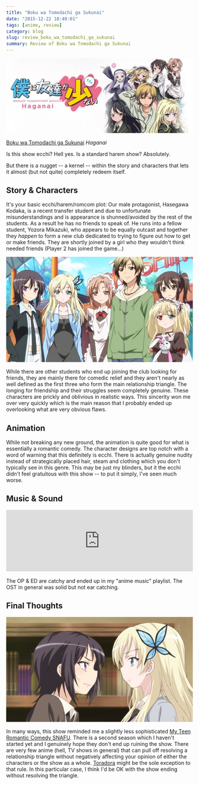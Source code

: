 ```yaml
---
title: "Boku wa Tomodachi ga Sukunai"
date: "2015-12-22 18:40:01"
tags: [anime, review]
category: blog
slug: review_boku_wa_tomodachi_ga_sukunai
summary: Review of Boku wa Tomodachi ga Sukunai
---
```


![Boku wa Tomodachi ga Sukunai](pv.jpg "Boku wa Tomodachi ga Sukunai")

[Boku wa Tomodachi ga Sukunai](https://hummingbird.me/anime/boku-wa-tomodachi-ga-sukunai) _Haganai_

Is this show ecchi? Hell yes. Is a standard harem show? Absolutely.

But there is a nugget -- a kernel -- within the story and characters that lets it almost (but not quite) completely redeem itself.

## Story & Characters

It's your basic ecchi/harem/romcom plot: Our male protagonist, Hasegawa Kodaka, is a recent transfer student and due to unfortunate misunderstandings and is appearance is shunned/avoided by the rest of the students. As a result he has no friends to speak of. He runs into a fellow student, Yozora Mikazuki, who appears to be equally outcast and together they _happen_ to form a new club dedicated to trying to figure out how to get or make friends. They are shortly joined by a girl who they wouldn't think needed friends (Player 2 has joined the game...)

![Harem Cast](cast.jpg "Harem Cast")

While there are other students who end up joining the club looking for friends, they are mainly there for comedic relief and they aren't nearly as well defined as the first three who form the main relationship triangle. The longing for friendship and their struggles seem completely genuine. These characters are prickly and oblivious in realistic ways. This sincerity won me over very quickly which is the main reason that I probably ended up overlooking what are very obvious flaws.

## Animation

While not breaking any new ground, the animation is quite good for what is essentially a romantic comedy. The character designs are top notch with a word of warning that this definitely is ecchi. There is actually genuine nudity instead of strategically placed hair, steam and clothing which you don't typically see in this genre. This may be just my blinders, but it the ecchi didn't feel gratuitous with this show -- to put it simply, I've seen much worse.

## Music & Sound

<iframe width="100%" height="166" scrolling="no" frameborder="no" src="https://w.soundcloud.com/player/?url=https%3A//api.soundcloud.com/tracks/221550718&amp;color=ff5500&amp;auto_play=false&amp;hide_related=false&amp;show_comments=true&amp;show_user=true&amp;show_reposts=false"></iframe>

The OP & ED are catchy and ended up in my "anime music" playlist. The OST in general was solid but not ear catching.

## Final Thoughts

![Girls](girls.jpg "Girls")

In many ways, this show reminded me a slightly less sophisticated [My Teen Romantic Comedy SNAFU](https://hummingbird.me/anime/my-teen-romantic-comedy-snafu). There is a second season which I haven't started yet and I genuinely hope they don't end up ruining the show. There are very few anime (hell, TV shows in general) that can pull off resolving a relationship triangle without negatively affecting your opinion of either the characters or the show as a whole. [Toradora](https://hummingbird.me/anime/toradora) might be the sole exception to that rule. In this particular case, I think I'd be OK with the show ending without resolving the triangle.
